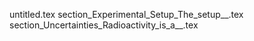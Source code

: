 untitled.tex
section_Experimental_Setup_The_setup__.tex
section_Uncertainties_Radioactivity_is_a__.tex

